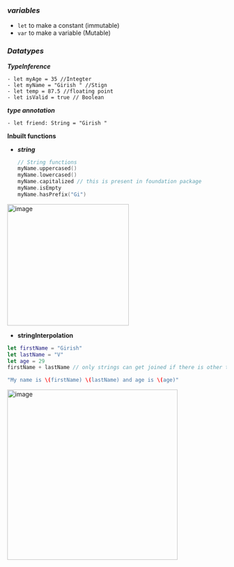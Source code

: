 ### **_variables_**

- `let` to make a constant (immutable)
- `var` to make a variable (Mutable)

### **_Datatypes_**

**_TypeInference_**

    - let myAge = 35 //Integter
    - let myName = "Girish " //Stign
    - let temp = 87.5 //floating point
    - let isValid = true // Boolean

**_type annotation_**

    - let friend: String = "Girish "

**Inbuilt functions**

- **_string_**

  ```swift
  // String functions
  myName.uppercased()
  myName.lowercased()
  myName.capitalized // this is present in foundation package
  myName.isEmpty
  myName.hasPrefix("Gi")
  ```

<img width="279" alt="image" src="https://github.com/GirishCodeAlchemy/alchemy-2024-SWIFT/assets/143807663/c399775c-d298-493b-bafc-a654255ecb40">

- **stringInterpolation**

```swift
let firstName = "Girish"
let lastName = "V"
let age = 29
firstName + lastName // only strings can get joined if there is other type then use below format

"My name is \(firstName) \(lastName) and age is \(age)"
```
<img width="391" alt="image" src="https://github.com/GirishCodeAlchemy/alchemy-2024-SWIFT/assets/143807663/bf38eb1b-6d09-4eb4-abab-4afcf3454b96">

